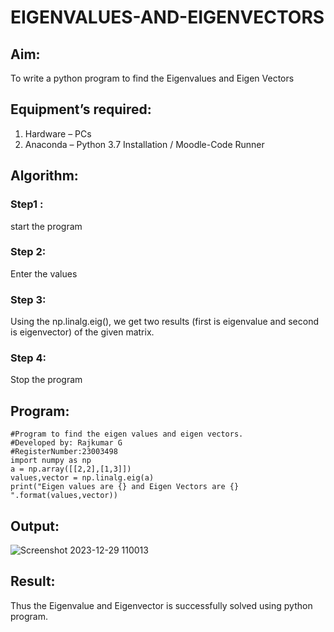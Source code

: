 # EIGENVALUES-AND-EIGENVECTORS
## Aim:
To write a python program to find the Eigenvalues and Eigen Vectors
## Equipment’s required:
1. 	Hardware – PCs
2. 	Anaconda – Python 3.7 Installation / Moodle-Code Runner
## Algorithm:
### Step1 :
start the program
### Step 2: 
Enter the values
### Step 3: 
Using the np.linalg.eig(),  we get two results (first is eigenvalue and second is eigenvector) of the given matrix.
### Step 4: 
Stop the program

## Program:
```
#Program to find the eigen values and eigen vectors.
#Developed by: Rajkumar G
#RegisterNumber:23003498
import numpy as np
a = np.array([[2,2],[1,3]])
values,vector = np.linalg.eig(a)
print("Eigen values are {} and Eigen Vectors are {} ".format(values,vector))
```
## Output:
![Screenshot 2023-12-29 110013](https://github.com/Rajkumar28072005/EIGENVALUES-AND-EIGENVECTORS/assets/144980101/cc0e381b-2029-4a36-b774-f16ffbf7b688)

## Result:
Thus the Eigenvalue and Eigenvector is successfully solved using python program.

